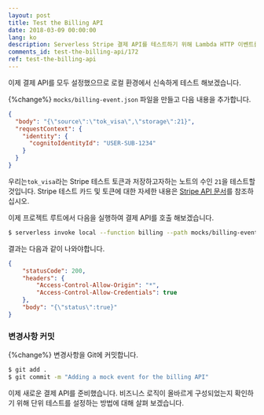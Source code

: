 ```yaml
---
layout: post
title: Test the Billing API
date: 2018-03-09 00:00:00
lang: ko
description: Serverless Stripe 결제 API를 테스트하기 위해 Lambda HTTP 이벤트를 가상으로 처리하도록합니다. Stripe 테스트 토큰을 전달하고 serverless invoke local 명령을 호출하십시오. 
comments_id: test-the-billing-api/172
ref: test-the-billing-api
---
```


이제 결제 API를 모두 설정했으므로 로컬 환경에서 신속하게 테스트 해보겠습니다.

{%change%} `mocks/billing-event.json` 파일을 만들고 다음 내용을 추가합니다.

``` json
{
  "body": "{\"source\":\"tok_visa\",\"storage\":21}",
  "requestContext": {
    "identity": {
      "cognitoIdentityId": "USER-SUB-1234"
    }
  }
}
```

우리는`tok_visa`라는 Stripe 테스트 토큰과 저장하고자하는 노트의 수인 `21`을 테스트할 것입니다. Stripe 테스트 카드 및 토큰에 대한 자세한 내용은 [Stripe API 문서](https://stripe.com/docs/testing#cards)를 참조하십시오.

이제 프로젝트 루트에서 다음을 실행하여 결제 API를 호출 해보겠습니다.

``` bash
$ serverless invoke local --function billing --path mocks/billing-event.json
```

결과는 다음과 같이 나와야합니다.

``` json
{
    "statusCode": 200,
    "headers": {
        "Access-Control-Allow-Origin": "*",
        "Access-Control-Allow-Credentials": true
    },
    "body": "{\"status\":true}"
}
```

### 변경사항 커밋 

{%change%} 변경사항을 Git에 커밋합니다.

``` bash
$ git add .
$ git commit -m "Adding a mock event for the billing API"
```

이제 새로운 결제 API를 준비했습니다. 비즈니스 로직이 올바르게 구성되었는지 확인하기 위해 단위 테스트를 설정하는 방법에 대해 살펴 보겠습니다.
